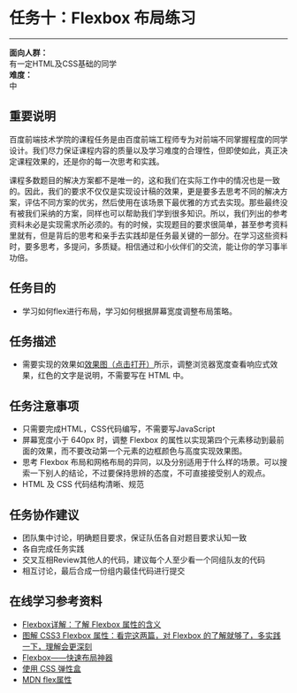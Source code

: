 # 任务十：Flexbox 布局练习
--------

**面向人群：**  
有一定HTML及CSS基础的同学  
**难度：**  
中  

## 重要说明

百度前端技术学院的课程任务是由百度前端工程师专为对前端不同掌握程度的同学设计。我们尽力保证课程内容的质量以及学习难度的合理性，但即使如此，真正决定课程效果的，还是你的每一次思考和实践。

课程多数题目的解决方案都不是唯一的，这和我们在实际工作中的情况也是一致的。因此，我们的要求不仅仅是实现设计稿的效果，更是要多去思考不同的解决方案，评估不同方案的优劣，然后使用在该场景下最优雅的方式去实现。那些最终没有被我们采纳的方案，同样也可以帮助我们学到很多知识。所以，我们列出的参考资料未必是实现需求所必须的。有的时候，实现题目的要求很简单，甚至参考资料里就有，但是背后的思考和亲手去实践却是任务最关键的一部分。在学习这些资料时，要多思考，多提问，多质疑。相信通过和小伙伴们的交流，能让你的学习事半功倍。

## 任务目的

+ 学习如何flex进行布局，学习如何根据屏幕宽度调整布局策略。

## 任务描述

+ 需要实现的效果如[效果图（点击打开）](task_1_10_1.png)所示，调整浏览器宽度查看响应式效果，红色的文字是说明，不需要写在 HTML 中。

## 任务注意事项

+ 只需要完成HTML，CSS代码编写，不需要写JavaScript
+ 屏幕宽度小于 640px 时，调整 Flexbox 的属性以实现第四个元素移动到最前面的效果，而不要改动第一个元素的边框颜色与高度实现效果图。
+ 思考 Flexbox 布局和网格布局的异同，以及分别适用于什么样的场景。可以搜索一下别人的结论，不过要保持思辨的态度，不可直接接受别人的观点。
+ HTML 及 CSS 代码结构清晰、规范

## 任务协作建议

+ 团队集中讨论，明确题目要求，保证队伍各自对题目要求认知一致
+ 各自完成任务实践
+ 交叉互相Review其他人的代码，建议每个人至少看一个同组队友的代码
+ 相互讨论，最后合成一份组内最佳代码进行提交

## 在线学习参考资料

+ [Flexbox详解：了解 Flexbox 属性的含义](https://segmentfault.com/a/1190000002910324)
+ [图解 CSS3 Flexbox 属性：看完这两篇，对 Flexbox 的了解就够了，多实践一下，理解会更深刻](https://web.tutorialonfree.com/tu-jie-css3-flexboxshu-xing/)
+ [Flexbox——快速布局神器](http://www.w3cplus.com/css3/flexbox-basics.html)
+ [使用 CSS 弹性盒](https://developer.mozilla.org/zh-CN/docs/Web/CSS/CSS_Flexible_Box_Layout/Using_CSS_flexible_boxes)
+ [MDN flex属性](https://developer.mozilla.org/zh-CN/docs/Web/CSS/flex)
